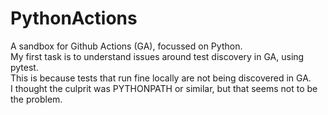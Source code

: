 # PythonActions

A sandbox for Github Actions (GA), focussed on Python.  
My first task is to understand issues around test discovery in GA, using pytest.  
This is because tests that run fine locally are not being discovered in GA.  
I thought the culprit was PYTHONPATH or similar, but that seems not to be the problem.  
